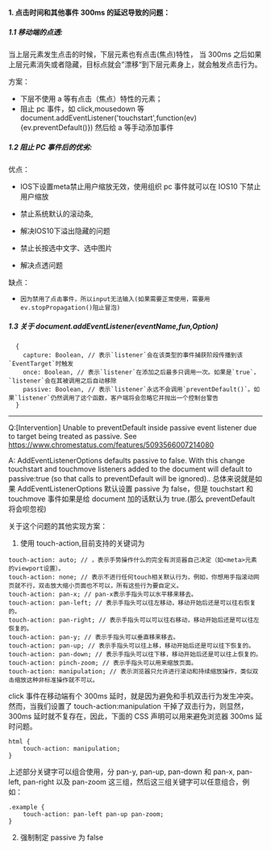 #### 1. 点击时间和其他事件 300ms 的延迟导致的问题：

##### 1.1 移动端的点透:

当上层元素发生点击的时候，下层元素也有点击(焦点)特性， 当 300ms 之后如果上层元素消失或者隐藏，目标点就会”漂移“到下层元素身上，就会触发点击行为。

方案：

- 下层不使用 a 等有点击（焦点）特性的元素；
- 阻止 pc 事件，如 click,mousedown 等
  document.addEventListener('touchstart',function(ev){ev.preventDefault()})
  然后给 a 等手动添加事件

##### 1.2 阻止 PC 事件后的优劣:

优点：

*  IOS下设置meta禁止用户缩放无效，使用组织 pc 事件就可以在 IOS10 下禁止用户缩放

*  禁止系统默认的滚动条,

*  解决IOS10下溢出隐藏的问题

*  禁止长按选中文字、选中图片

*  解决点透问题

缺点：

*     因为禁用了点击事件，所以input无法输入(如果需要正常使用，需要用ev.stopPropagation()阻止冒泡)

##### 1.3 关于 document.addEventListener(eventName,fun,Option)

```
  {
    capture: Boolean, // 表示`listener`会在该类型的事件捕获阶段传播到该`EventTarget`时触发
    once: Boolean, // 表示`listener`在添加之后最多只调用一次。如果是`true`，`listener`会在其被调用之后自动移除
    passive: Boolean, // 表示`listener`永远不会调用`preventDefault()`。如果`listener`仍然调用了这个函数，客户端将会忽略它并抛出一个控制台警告
  }
```

<hr/>

Q:[Intervention] Unable to preventDefault inside passive event listener due to target being treated as passive. See https://www.chromestatus.com/features/5093566007214080

A: AddEventListenerOptions defaults passive to false. With this change touchstart and touchmove listeners added to the document will default to passive:true (so that calls to preventDefault will be ignored)..
总体来说就是如果 AddEventListenerOptions 默认设置 passive 为 false，但是 touchstart 和 touchmove 事件如果是给 document 加的话默认为 true.(那么 preventDefault 将会呗忽视)

关于这个问题的其他实现方案：

1. 使用 touch-action,目前支持的关键词为

  ```
  touch-action: auto; // ，表示手势操作什么的完全有浏览器自己决定（如<meta>元素的viewport设置）。
  touch-action: none; // 表示不进行任何touch相关默认行为，例如，你想用手指滚动网页就不行，双击放大缩小页面也不可以，所有这些行为要自定义。
  touch-action: pan-x; // pan-x表示手指头可以水平移来移去。
  touch-action: pan-left; // 表示手指头可以往左移动，移动开始后还是可以往右恢复的。
  touch-action: pan-right; // 表示手指头可以可以往右移动，移动开始后还是可以往左恢复的。
  touch-action: pan-y; // 表示手指头可以垂直移来移去。
  touch-action: pan-up; // 表示手指头可以往上移，移动开始后还是可以往下恢复的。
  touch-action: pan-down; // 表示手指头可以往下移，移动开始后还是可以往上恢复的。
  touch-action: pinch-zoom; // 表示手指头可以用来缩放页面。
  touch-action: manipulation; // 表示浏览器只允许进行滚动和持续缩放操作，类似双击缩放这种非标准操作就不可以。
  ```

  click 事件在移动端有个 300ms 延时，就是因为避免和手机双击行为发生冲突。然而，当我们设置了 touch-action:manipulation 干掉了双击行为，则显然，300ms 延时就不复存在，因此，下面的 CSS 声明可以用来避免浏览器 300ms 延时问题。

  ```
  html {
      touch-action: manipulation;
  }
  ```

  上述部分关键字可以组合使用，分 pan-y, pan-up, pan-down 和 pan-x, pan-left, pan-right 以及 pan-zoom 这三组，然后这三组关键字可以任意组合，例如：

  ```
  .example {
      touch-action: pan-left pan-up pan-zoom;
  }
  ```

2. 强制制定 passive 为 false
